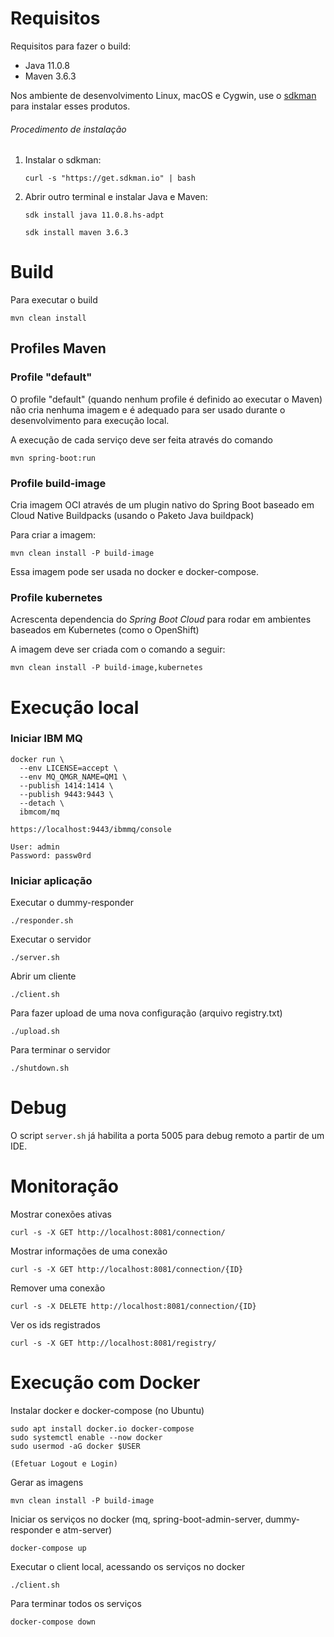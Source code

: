 
# Requisitos

Requisitos para fazer o build:

- Java 11.0.8
- Maven 3.6.3

Nos ambiente de desenvolvimento Linux, macOS e Cygwin, use o [sdkman](https://sdkman.io/) para instalar esses produtos.

###### Procedimento de instalação

1. Instalar o sdkman:

    `curl -s "https://get.sdkman.io" | bash`

2. Abrir outro terminal e instalar Java e Maven:
    
    `sdk install java 11.0.8.hs-adpt`
    
    `sdk install maven 3.6.3`


# Build

Para executar o build

    mvn clean install


## Profiles Maven

### Profile "default"

O profile "default" (quando nenhum profile é definido ao executar o Maven) não cria nenhuma imagem e é adequado
para ser usado durante o desenvolvimento para execução local.

A execução de cada serviço deve ser feita através do comando

    mvn spring-boot:run


### Profile build-image

Cria imagem OCI através de um plugin nativo do Spring Boot baseado em Cloud Native Buildpacks (usando o Paketo Java buildpack)

Para criar a imagem:

    mvn clean install -P build-image

Essa imagem pode ser usada no docker e docker-compose.


### Profile kubernetes

Acrescenta dependencia do *Spring Boot Cloud* para rodar em ambientes baseados em Kubernetes (como o OpenShift)

A imagem deve ser criada com o comando a seguir:

    mvn clean install -P build-image,kubernetes


# Execução local

### Iniciar IBM MQ

    docker run \
      --env LICENSE=accept \
      --env MQ_QMGR_NAME=QM1 \
      --publish 1414:1414 \
      --publish 9443:9443 \
      --detach \
      ibmcom/mq

    https://localhost:9443/ibmmq/console

    User: admin
    Password: passw0rd

### Iniciar aplicação

Executar o dummy-responder

    ./responder.sh

Executar o servidor

    ./server.sh

Abrir um cliente

    ./client.sh

Para fazer upload de uma nova configuração (arquivo registry.txt)

    ./upload.sh

Para terminar o servidor

    ./shutdown.sh

# Debug

O script `server.sh` já habilita a porta 5005 para debug remoto a partir de um IDE. 

# Monitoração

Mostrar conexões ativas

    curl -s -X GET http://localhost:8081/connection/

Mostrar informações de uma conexão

    curl -s -X GET http://localhost:8081/connection/{ID}

Remover uma conexão

    curl -s -X DELETE http://localhost:8081/connection/{ID}

Ver os ids registrados

    curl -s -X GET http://localhost:8081/registry/


# Execução com Docker

Instalar docker e docker-compose (no Ubuntu)

    sudo apt install docker.io docker-compose
    sudo systemctl enable --now docker
    sudo usermod -aG docker $USER
    
    (Efetuar Logout e Login)

Gerar as imagens

    mvn clean install -P build-image

Iniciar os serviços no docker (mq, spring-boot-admin-server, dummy-responder e atm-server)

    docker-compose up

Executar o client local, acessando os serviços no docker

    ./client.sh

Para terminar todos os serviços

    docker-compose down
